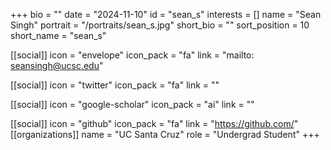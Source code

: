 +++
bio = "" 
date = "2024-11-10" 
id = "sean_s" 
interests = [] 
name = "Sean Singh" 
portrait = "/portraits/sean_s.jpg" 
short_bio = "" 
sort_position = 10
 short_name = "sean_s" 

[[social]] 
    icon = "envelope" 
    icon_pack = "fa" 
    link = "mailto: seansingh@ucsc.edu"

 [[social]] 
    icon = "twitter" 
    icon_pack = "fa" 
    link = "" 

[[social]] 
    icon = "google-scholar" 
    icon_pack = "ai" 
    link = "" 

[[social]] 
    icon = "github" 
    icon_pack = "fa" 
    link = "https://github.com/" 
[[organizations]] 
     name = "UC Santa Cruz" 
      role = "Undergrad Student" 
+++
